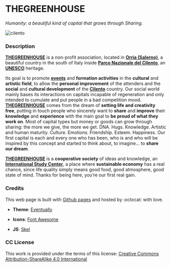 # **THEGREENHOUSE**

_Humanity: a beautiful kind of capital that grows through Sharing._

![cilento](https://cdn.thegreenhouse.online/image/cilento.jpg)

### **Description**

[**THEGREENHOUSE**](https://thegreenhouse.online) is a non-profit association, located in [**Orria (Salerno)**](https://en.wikipedia.org/wiki/Orria), a beautiful country in the south of Italy inside [**Parco Nazionale del Cilento**](https://en.wikipedia.org/wiki/Parco_Nazionale_del_Cilento,_Vallo_di_Diano_e_Alburni), an [**UNESCO**](http://whc.unesco.org/en/list/842) heritage.

Its goal is to promote [**events**](https://thegreenhouse_aps.eventbrite.com) and **formation activities** in the **cultural** and **artistic field**, to allow the **personal improvement** of the attenders and the **social** and **cultural development** of the [**Cilento**](https://en.wikipedia.org/wiki/Cilento) country.
Our social world mainly bases its interactions on capitals incapable of regeneration and only intended to cumulate and put people in a bad competition mood. [**THEGREENHOUSE**](https://thegreenhouse.online) comes from the dream of **setting life and creativity free**, putting in touch people who sincerely want to **share** and **improve** their **knowledge** and **experience** with the main goal to **be proud of what they work on**.
Most of capital types but money or goods can grow through sharing: the more we give, the more we get. DNA. Hugs. Knowledge. Artistic and human maturity. Culture. Emotions. Friendship. Esteem. Happiness.
Our first capital is each and every one who has been, who is and who will be inspired by this concept and started to think about, to imagine... to **share our dream**.

[**THEGREENHOUSE**](https://thegreenhouse.online) is a **cooperative society** of ideas and knowledge, an [**International Study Center**](https://singinflower.com), a place where **sustainable economy** has a real chance, since life quality simply means good food, good atmosphere, good state of mind. Thanks for being here, you’re our first real gain.

### **Credits**

This web page is built with [Github pages](https://pages.github.com) and hosted by :octocat: with love.

+ **Theme**:
[Eventually](https://html5up.net/eventually)

+ **Icons**:
[Font Awesome](https://fortawesome.github.com/Font-Awesome)

+ **JS**:
[Skel](http://skel.io)

### **CC License**

This work is provided under the terms of this license: [Creative Commons Attribution-ShareAlike 4.0 International](https://creativecommons.org/licenses/by-sa/4.0/)
